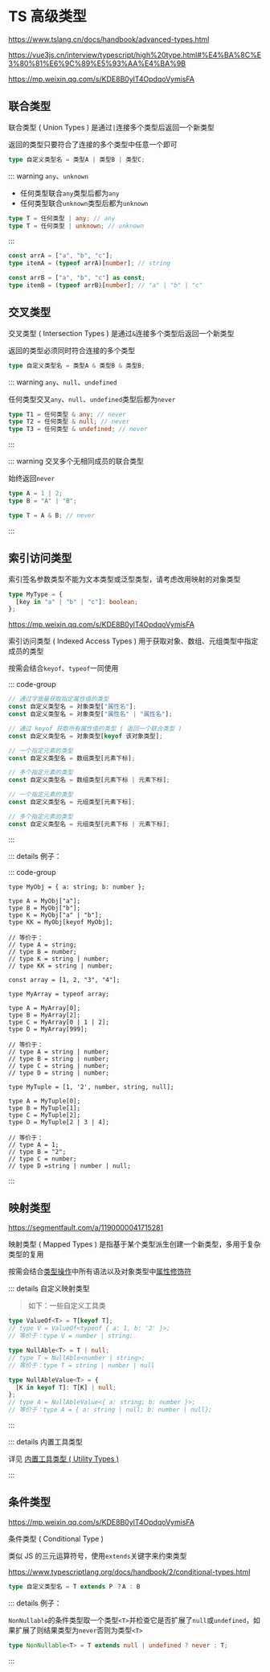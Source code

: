 # TS 高级类型

https://www.tslang.cn/docs/handbook/advanced-types.html

https://vue3js.cn/interview/typescript/high%20type.html#%E4%BA%8C%E3%80%81%E6%9C%89%E5%93%AA%E4%BA%9B

https://mp.weixin.qq.com/s/KDE8B0ylT4OpdqoVymisFA

## 联合类型

联合类型 ( Union Types ) 是通过`|`连接多个类型后返回一个新类型

返回的类型只要符合了连接的多个类型中任意一个即可

```ts
type 自定义类型名 = 类型A | 类型B | 类型C;
```

::: warning `any`、`unknown`

- 任何类型联合`any`类型后都为`any`
- 任何类型联合`unknown`类型后都为`unknown`

```ts
type T = 任何类型 | any; // any
type T = 任何类型 | unknown; // unknown
```

:::

```ts
const arrA = ["a", "b", "c"];
type itemA = (typeof arrA)[number]; // string

const arrB = ["a", "b", "c"] as const;
type itemB = (typeof arrB)[number]; // "a" | "b" | "c"
```

## 交叉类型

交叉类型 ( Intersection Types ) 是通过`&`连接多个类型后返回一个新类型

返回的类型必须同时符合连接的多个类型

```ts
type 自定义类型名 = 类型A & 类型B & 类型B;
```

::: warning `any`、`null`、`undefined`

任何类型交叉`any`、`null`、`undefined`类型后都为`never`

```ts
type T1 = 任何类型 & any; // never
type T2 = 任何类型 & null; // never
type T3 = 任何类型 & undefined; // never
```

:::

::: warning 交叉多个无相同成员的联合类型

始终返回`never`

```ts
type A = 1 | 2;
type B = "A" | "B";

type T = A & B; // never
```

:::

## 索引访问类型

索引签名参数类型不能为文本类型或泛型类型，请考虑改用映射的对象类型

```ts
type MyType = {
  [key in "a" | "b" | "c"]: boolean;
};
```

https://mp.weixin.qq.com/s/KDE8B0ylT4OpdqoVymisFA

索引访问类型 ( Indexed Access Types ) 用于获取对象、数组、元组类型中指定成员的类型

按需会结合`keyof`、`typeof`一同使用

::: code-group

```ts [对象类型]
// 通过字面量获取指定属性值的类型
const 自定义类型名 = 对象类型["属性名"];
const 自定义类型名 = 对象类型["属性名" | "属性名"];

// 通过 keyof 获取所有属性值的类型 ( 返回一个联合类型 )
const 自定义类型名 = 对象类型[keyof 该对象类型];
```

```ts [数组类型]
// 一个指定元素的类型
const 自定义类型名 = 数组类型[元素下标];

// 多个指定元素的类型
const 自定义类型名 = 数组类型[元素下标 | 元素下标];
```

```ts [元组类型]
// 一个指定元素的类型
const 自定义类型名 = 元组类型[元素下标];

// 多个指定元素的类型
const 自定义类型名 = 元组类型[元素下标 | 元素下标];
```

:::

::: details 例子：

::: code-group

```ts{3-6} [对象类型]
type MyObj = { a: string; b: number };

type A = MyObj["a"];
type B = MyObj["b"];
type K = MyObj["a" | "b"];
type KK = MyObj[keyof MyObj];

// 等价于：
// type A = string;
// type B = number;
// type K = string | number;
// type KK = string | number;
```

```ts{5-8} [数组类型]
const array = [1, 2, "3", "4"];

type MyArray = typeof array;

type A = MyArray[0];
type B = MyArray[2];
type C = MyArray[0 | 1 | 2];
type D = MyArray[999];

// 等价于：
// type A = string | number;
// type B = string | number;
// type C = string | number;
// type D = string | number;
```

```ts{3-6} [元组类型]
type MyTuple = [1, '2', number, string, null];

type A = MyTuple[0];
type B = MyTuple[1];
type C = MyTuple[2];
type D = MyTuple[2 | 3 | 4];

// 等价于：
// type A = 1;
// type B = "2";
// type C = number;
// type D =string | number | null;
```

:::

## 映射类型

https://segmentfault.com/a/1190000041715281

映射类型 ( Mapped Types ) 是指基于某个类型派生创建一个新类型，多用于复杂类型的复用

按需会结合[类型操作](./types-manipulation.md)中所有语法以及对象类型中[属性修饰符](./ts-object.md#属性修饰符)

::: details 自定义映射类型

> 如下：一些自定义工具类

```ts
type ValueOf<T> = T[keyof T];
// type V = ValueOf<typeof { a: 1, b: '2' }>;
// 等价于：type V = number | string;

type NullAble<T> = T | null;
// type T = NullAble<number | string>;
// 等价于：type T = string | number | null

type NullAbleValue<T> = {
  [K in keyof T]: T[K] | null;
};
// type A = NullAbleValue<{ a: string; b: number }>;
// 等价于：type A = { a: string | null; b: number | null};
```

:::

::: details 内置工具类型

详见 [内置工具类型 ( Utility Types )](./utility-types.html)

:::

## 条件类型

https://mp.weixin.qq.com/s/KDE8B0ylT4OpdqoVymisFA

条件类型 ( Conditional Type )

类似 JS 的三元运算符号，使用`extends`关键字来约束类型

https://www.typescriptlang.org/docs/handbook/2/conditional-types.html

```ts
type 自定义类型名 = T extends P ？A : B
```

::: details 例子：

`NonNullable`的条件类型取一个类型`<T>`并检查它是否扩展了`null`或`undefined`，如果扩展了则结果类型为`never`否则为类型`<T>`

```ts
type NonNullable<T> = T extends null | undefined ? never : T;
```

:::
